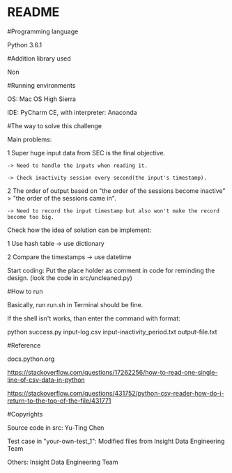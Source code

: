 # README

#Programming language

Python 3.6.1

#Addition library used

Non

#Running environments

OS: Mac OS High Sierra

IDE: PyCharm CE, with interpreter: Anaconda

#The way to solve this challenge

Main problems:

1 Super huge input data from SEC is the final objective.

    -> Need to handle the inputs when reading it.
    
    -> Check inactivity session every second(the input's timestamp).
    
2 The order of output based on "the order of the sessions become inactive" > "the order of the sessions came in".

    -> Need to record the input timestamp but also won't make the record become too big.
    
Check how the idea of solution can be implement:

1 Use hash table -> use dictionary

2 Compare the timestamps -> use datetime

Start coding: Put the place holder as comment in code for reminding the design. (look the code in src/uncleaned.py)

#How to run

Basically, run run.sh in Terminal should be fine.

If the shell isn't works, than enter the command with format:

python success.py input-log.csv input-inactivity_period.txt output-file.txt

#Reference

docs.python.org

https://stackoverflow.com/questions/17262256/how-to-read-one-single-line-of-csv-data-in-python

https://stackoverflow.com/questions/431752/python-csv-reader-how-do-i-return-to-the-top-of-the-file/431771

#Copyrights

Source code in src: Yu-Ting Chen

Test case in "your-own-test_1": Modified files from Insight Data Engineering Team

Others: Insight Data Engineering Team
